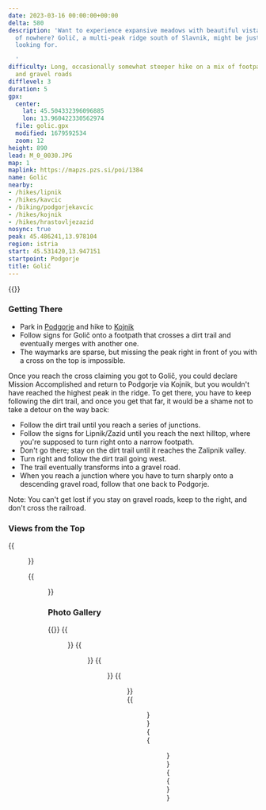 ```yaml
---
date: 2023-03-16 00:00:00+00:00
delta: 580
description: 'Want to experience expansive meadows with beautiful vistas in the middle
  of nowhere? Golič, a multi-peak ridge south of Slavnik, might be just what you''re
  looking for.

  '
difficulty: Long, occasionally somewhat steeper hike on a mix of footpaths, dirt trails
  and gravel roads
difflevel: 3
duration: 5
gpx:
  center:
    lat: 45.504332396096885
    lon: 13.960422330562974
  file: golic.gpx
  modified: 1679592534
  zoom: 12
height: 890
lead: M_0_0030.JPG
map: 1
maplink: https://mapzs.pzs.si/poi/1384
name: Golic
nearby:
- /hikes/lipnik
- /hikes/kavcic
- /biking/podgorjekavcic
- /hikes/kojnik
- /hikes/hrastovljezazid
nosync: true
peak: 45.486241,13.978104
region: istria
start: 45.531420,13.947151
startpoint: Podgorje
title: Golič
---
```

{{<hike-details description="yes">}}

### Getting There

* Park in [Podgorje](../podgorje) and hike to [Kojnik](../kojnik)
* Follow signs for Golič onto a footpath that crosses a dirt trail and eventually merges with another one.
* The waymarks are sparse, but missing the peak right in front of you with a cross on the top is impossible.

Once you reach the cross claiming you got to Golič, you could declare Mission Accomplished and return to Podgorje via Kojnik, but you wouldn't have reached the highest peak in the ridge. To get there, you have to keep following the dirt trail, and once you get that far, it would be a shame not to take a detour on the way back:

* Follow the dirt trail until you reach a series of junctions.
* Follow the signs for Lipnik/Zazid until you reach the next hilltop, where you're supposed to turn right onto a narrow footpath.
* Don't go there; stay on the dirt trail until it reaches the Zalipnik valley.
* Turn right and follow the dirt trail going west.
* The trail eventually transforms into a gravel road.
* When you reach a junction where you have to turn sharply onto a descending gravel road, follow that one back to Podgorje.

Note: You can't get lost if you stay on gravel roads, keep to the right, and don't cross the railroad.

### Views from the Top

{{<figure src="Razgled_Golic_Vzhod.jpg" caption="View toward East">}}

{{<figure src="Razgled_Golic_Zahod.jpg" caption="View toward South-West">}}

### Photo Gallery

{{<gallery>}}
{{<figure src="M_0_0048.JPG">}}
{{<figure src="M_0_0029.jpg">}}
{{<figure src="M_20230316_122930.jpg">}}
{{<figure src="M_20230316_124456.jpg">}}
{{<figure src="M_0_0032.jpg">}}
{{<figure src="M_20230316_125850.jpg">}}
{{</gallery>}}
